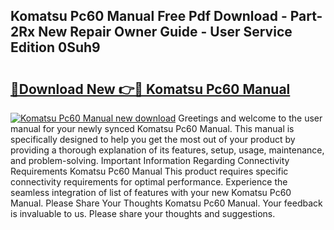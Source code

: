## Komatsu Pc60 Manual Free Pdf Download - Part-2Rx New Repair Owner Guide - User Service Edition 0Suh9

# <h2><a href="http://bc73586.oget.top/?id=Komatsu+Pc60+Manual">🔗Download New 👉🔴 Komatsu Pc60 Manual</a></h2>

[![Komatsu Pc60 Manual new download](https://i.imgur.com/5g1atiW.png)](http://bc73586.oget.top/?id=Komatsu+Pc60+Manual)
Greetings and welcome to the user manual for your newly synced Komatsu Pc60 Manual. This manual is specifically designed to help you get the most out of your product by providing a thorough explanation of its features, setup, usage, maintenance, and problem-solving. Important Information Regarding Connectivity Requirements Komatsu Pc60 Manual This product requires specific connectivity requirements for optimal performance. Experience the seamless integration of list of features with your new Komatsu Pc60 Manual. Please Share Your Thoughts Komatsu Pc60 Manual. Your feedback is invaluable to us. Please share your thoughts and suggestions.
